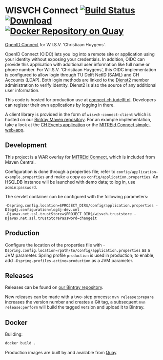 # WISVCH Connect [![Build Status](https://travis-ci.org/WISVCH/connect.svg)](https://travis-ci.org/WISVCH/connect) [![Download](https://api.bintray.com/packages/wisvch/maven/wisvch-connect/images/download.svg)][4] [![Docker Repository on Quay](https://quay.io/repository/wisvch/connect/status "Docker Repository on Quay")][8]

[OpenID Connect][1] for W.I.S.V. 'Christiaan Huygens'.

OpenID Connect (OIDC) lets you log into a remote site or application using your identity without exposing your
credentials. In addition, OIDC can provide this application with additional user information like full name or phone
number. For W.I.S.V. 'Christiaan Huygens', this OIDC implementation is configured to allow login through TU Delft NetID
(SAML) and CH Accounts (LDAP). Both login methods are linked to the [Dienst2][2] member
administration to verify identity. Dienst2 is also the source of any additional user information.

This code is hosted for production use at [connect.ch.tudelft.nl][3]. Developers can
register their own applications by logging in there.

A client library is provided in the form of `wisvch-connect-client` which is hosted on our
[Bintray Maven repository][4]. For an example implementation, take a look at the [CH Events application][5] or the [MITREid Connect
simple-web-app][6]. 

## Development

This project is a WAR overlay for [MITREid Connect][7], which is included from Maven Central.

Configuration is done through a properties file; refer to `config/application-example.properties` and make a copy as
`config/application.properties`. An HSQLDB instance will be launched with demo data; to log in, use `admin:password`.

The servlet container can be configured with the following parameters:
```
-Dspring.config.location=$PROJECT_DIR$/config/application.properties -Dlog4j.configuration=log4j-dev.xml
-Djavax.net.ssl.trustStore=$PROJECT_DIR$/wisvch.truststore -Djavax.net.ssl.trustStorePassword=changeit
```

## Production

Configure the location of the properties file with `-Dspring.config.location=/path/to/config/application.properties` as
a JVM parameter. Spring profile `production` is used in production; to enable, add `-Dspring.profiles.active=production`
as a JVM parameter.

## Releases

Releases can be found on [our Bintray repository][4].

New releases can be made with a two-step process: `mvn release:prepare` increases the version number and creates a Git
tag, a subsequent `mvn release:perform` will build the tagged version and upload it to Bintray.

## Docker

Building:
```bash
docker build .
```

Production images are built by and available from [Quay][8].

[1]: http://openid.net/connect/ "OpenID Connect"
[2]: https://github.com/WISVCH/dienst2 "Dienst2"
[3]: https://connect.ch.tudelft.nl/ "CH Connect"
[4]: https://bintray.com/wisvch/maven/wisvch-connect/_latestVersion "WISVCH Bintray Maven repository"
[5]: https://github.com/WISVCH/events "CH Events"
[6]: https://github.com/mitreid-connect/simple-web-app "MITREid Connect simple-web-app"
[7]: https://github.com/mitreid-connect/OpenID-Connect-Java-Spring-Server "MitreID Connect"
[8]: https://quay.io/repository/wisvch/connect "Docker Repository on Quay"